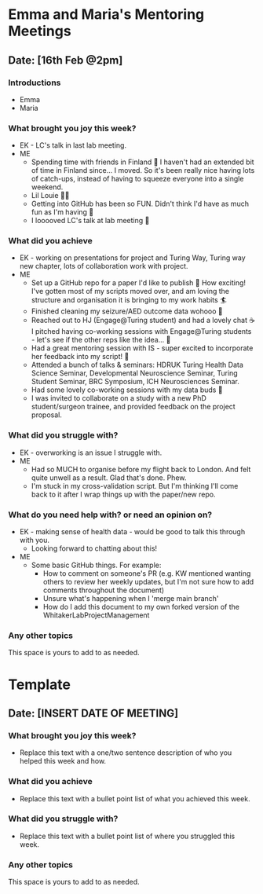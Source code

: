 # Emma and Maria's Mentoring Meetings

## Date: [16th Feb @2pm]

### Introductions
* Emma
* Maria

### What brought you joy this week?

* EK - LC's talk in last lab meeting.
* ME
  * Spending time with friends in Finland :love_letter: I haven't had an extended bit of time in Finland since... I moved. So it's been really nice having lots of catch-ups, instead of having to squeeze everyone into a single weekend.
  * Lil Louie :dog::heartbeat:
  * Getting into GitHub has been so FUN. Didn't think I'd have as much fun as I'm having :dancer:
  * I looooved LC's talk at lab meeting :raised_hands:

### What did you achieve

* EK - working on presentations for project and Turing Way, Turing way new chapter, lots of collaboration work with project.
* ME
  * Set up a GitHub repo for a paper I'd like to publish :tada: How exciting! I've gotten most of my scripts moved over, and am loving the structure and organisation it is bringing to my work habits :surfer:
  * Finished cleaning my seizure/AED outcome data wohooo :muscle:
  * Reached out to HJ (Engage@Turing student) and had a lovely chat :coffee: I pitched having co-working sessions with Engage@Turing students - let's see if the other reps like the idea... 👀
  * Had a great mentoring session with IS - super excited to incorporate her feedback into my script! :pray:
  * Attended a bunch of talks & seminars: HDRUK Turing Health Data Science Seminar, Developmental Neuroscience Seminar, Turing Student Seminar, BRC Symposium, ICH Neurosciences Seminar.
  * Had some lovely co-working sessions with my data buds :sparkling_heart:
  * I was invited to collaborate on a study with a new PhD student/surgeon trainee, and provided feedback on the project proposal.

### What did you struggle with?

* EK - overworking is an issue I struggle with.
* ME
  * Had so MUCH to organise before my flight back to London. And felt quite unwell as a result. Glad that's done. Phew.
  * I'm stuck in my cross-validation script. But I'm thinking I'll come back to it after I wrap things up with the paper/new repo.

### What do you need help with? or need an opinion on?
* EK - making sense of health data - would be good to talk this through with you.
  * Looking forward to chatting about this!
* ME
  * Some basic GitHub things. For example:
    * How to comment on someone's PR (e.g. KW mentioned wanting others to review her weekly updates, but I'm not sure how to add comments throughout the document)
    * Unsure what's happening when I 'merge main branch'
    * How do I add this document to my own forked version of the WhitakerLabProjectManagement

### Any other topics

This space is yours to add to as needed.




# Template

## Date: [INSERT DATE OF MEETING]

### What brought you joy this week?

* Replace this text with a one/two sentence description of who you helped this week and how.

### What did you achieve

* Replace this text with a bullet point list of what you achieved this week.

### What did you struggle with?

* Replace this text with a bullet point list of where you struggled this week.

### Any other topics

This space is yours to add to as needed.
